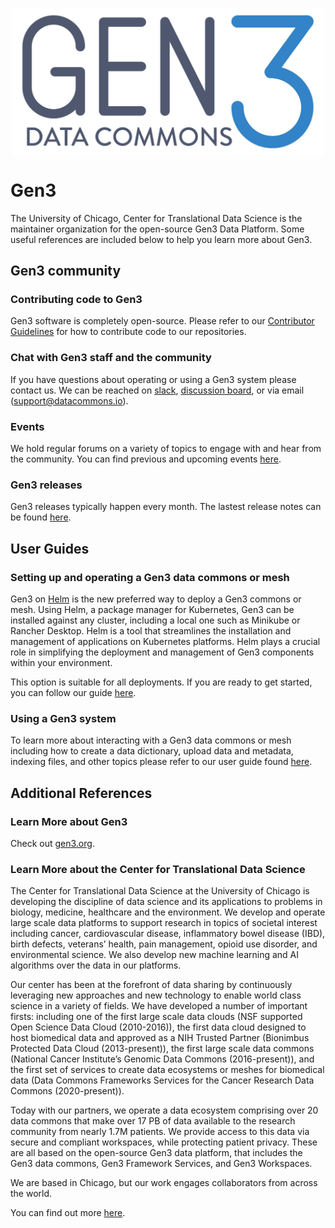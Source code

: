 <p align="center">
<img src="Gen3_Logo-01_blue.png" alt="Gen3 logo" width="500" style="display: block; margin: auto; "/>
</p>

# Gen3

The University of Chicago, Center for Translational Data Science is the maintainer organization for the open-source Gen3 Data Platform.  Some useful references are included below to help you learn more about Gen3.

## Gen3 community

### Contributing code to Gen3

Gen3 software is completely open-source.  Please refer to our [Contributor Guidelines](https://uc-cdis.github.io/gen3-docs/docs/Contributor%20Guidelines/) for how to contribute code to our repositories.

### Chat with Gen3 staff and the community

If you have questions about operating or using a Gen3 system please contact us.  We can be reached on [slack](https://docs.google.com/forms/d/e/1FAIpQLSczyhhOXeCK9FdVtpQpelOHYnRj1EAq1rwwnm9q6cPAe5a7ug/viewform), [discussion board](https://forums.gen3.org/), or via email (support@datacommons.io).

### Events

We hold regular forums on a variety of topics to engage with and hear from the community.  You can find previous and upcoming events [here](https://gen3.org/community/events/).

### Gen3 releases

Gen3 releases typically happen every month.  The lastest release notes can be found [here](https://github.com/uc-cdis/cdis-manifest/blob/master/releases/2024/06/gen3-release-notes.md).

## User Guides

### Setting up and operating a Gen3 data commons or mesh

Gen3 on [Helm](https://github.com/uc-cdis/gen3-helm) is the new preferred way to deploy a Gen3 commons or mesh. Using Helm, a package manager for Kubernetes, Gen3 can be installed against any cluster, including a local one such as Minikube or Rancher Desktop. Helm is a tool that streamlines the installation and management of applications on Kubernetes platforms. Helm plays a crucial role in simplifying the deployment and management of Gen3 components within your environment.

This option is suitable for all deployments. If you are ready to get started, you can follow our guide [here](https://docs.gen3.org/docs/quickstart).

### Using a Gen3 system

To learn more about interacting with a Gen3 data commons or mesh including how to create a data dictionary, upload data and metadata, indexing files, and other topics please refer to our user guide found [here](https://gen3.org/resources/user/).

## Additional References

### Learn More about Gen3

Check out [gen3.org](https://gen3.org/).

### Learn More about the Center for Translational Data Science

The Center for Translational Data Science at the University of Chicago is developing the discipline of data science and its applications to problems in biology, medicine, healthcare and the environment. We develop and operate large scale data platforms to support research in topics of societal interest including cancer, cardiovascular disease, inflammatory bowel disease (IBD), birth defects, veterans’ health, pain management, opioid use disorder, and environmental science. We also develop new machine learning and AI algorithms over the data in our platforms. 

Our center has been at the forefront of data sharing by continuously leveraging new approaches and new technology to enable world class science in a variety of fields. We have developed a number of important firsts: including one of the first large scale data clouds (NSF supported Open Science Data Cloud (2010-2016)), the first data cloud designed to host biomedical data and approved as a NIH Trusted Partner (Bionimbus Protected Data Cloud (2013-present)), the first large scale data commons (National Cancer Institute’s Genomic Data Commons (2016-present)), and the first set of services to create data ecosystems or meshes for biomedical data (Data Commons Frameworks Services for the Cancer Research Data Commons (2020-present)). 

Today with our partners, we operate a data ecosystem comprising over 20 data commons that make over 17 PB of data available to the research community from nearly 1.7M patients. We provide access to this data via secure and compliant workspaces, while protecting patient privacy. These are all based on the open-source Gen3 data platform, that includes the Gen3 data commons, Gen3 Framework Services, and Gen3 Workspaces.

We are based in Chicago, but our work engages collaborators from across the world.

You can find out more [here](https://ctds.uchicago.edu/).

